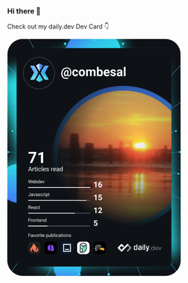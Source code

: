 ### Hi there 👋

Check out my daily.dev Dev Card 👇


<a href="https://app.daily.dev/combesal" target="_blank">
  <img src="https://github.com/combesal/combesal/blob/1f84cb9dc849473e7b2271dd80b0b680b92d2737/devcard.svg" width="400" alt="Alison Combes' Dev Card"/>
</a>


<!--
**combesal/combesal** is a ✨ _special_ ✨ repository because its `README.md` (this file) appears on your GitHub profile.

Here are some ideas to get you started:

- 🔭 I’m currently working on ...
- 🌱 I’m currently learning ...
- 👯 I’m looking to collaborate on ...
- 🤔 I’m looking for help with ...
- 💬 Ask me about ...
- 📫 How to reach me: ...
- 😄 Pronouns: ...
- ⚡ Fun fact: ...
-->
